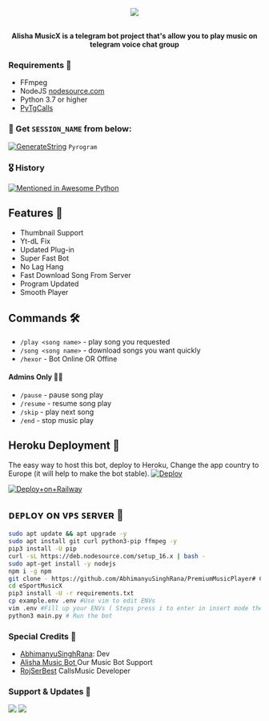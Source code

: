 <p align="center"><a href="https://t.me/Venom_Hai_Hum"><img src="https://telegra.ph/file/a8359cf25c5c7585d8a75.png"></a></p>
<p align="center">
    <br><b>Alisha MusicX is a telegram bot project that's allow you to play music on telegram voice chat group</b><br>


<h3>Requirements 📝</h3>

- FFmpeg
- NodeJS [nodesource.com](https://nodesource.com/)
- Python 3.7 or higher
- [PyTgCalls](https://github.com/pytgcalls/pytgcalls)

### 🧪 Get `SESSION_NAME` from below:

[![GenerateString](https://img.shields.io/badge/repl.it-generateString-yellowgreen)](https://replit.com/@AssadAli/AsadMusic) ``Pyrogram``

### 🎖 History

[![Mentioned in Awesome Python](https://awesome.re/mentioned-badge.svg)](https://github.com/AbhimanyuSinghRana)

## Features 🔮

- Thumbnail Support
- Yt-dL Fix
- Updated Plug-in
- Super Fast Bot
- No Lag Hang
- Fast Download Song From Server
- Program Updated
- Smooth Player

## Commands 🛠

- `/play <song name>` - play song you requested
- `/song <song name>` - download songs you want quickly
- `/hexor` - Bot Online OR Offine

#### Admins Only 👷‍♂️
- `/pause` - pause song play
- `/resume` - resume song play
- `/skip` - play next song
- `/end` - stop music play

## Heroku Deployment 💜
The easy way to host this bot, deploy to Heroku, Change the app country to Europe (it will help to make the bot stable).
[![Deploy](https://www.herokucdn.com/deploy/button.svg)](https://heroku.com/deploy?template=https://github.com/AbhimanyuSinghRana/PremiumMusicPlayer)



[![Deploy+on+Railway](https://railway.app/button.svg)](https://railway.app/new/template?template=https://github.com/AbhimanyuSinghRana/PremiumMusicPlayer&envs=API_ID,API_HASH,ASSISTANT_USERNAME,OWNER_USERNAME,BOT_USERNAME,BOT_TOKEN,BG_IMAGE,BOT_IMAGE,DURATION_LIMIT,SESSION_NAME,UPDATES_CHANNEL,SUPPORT_GROUP,SUDO_USERS)
## ᴅᴇᴘʟᴏʏ ᴏɴ ᴠᴘꜱ ꜱᴇʀᴠᴇʀ 📡

```sh
sudo apt update && apt upgrade -y
sudo apt install git curl python3-pip ffmpeg -y
pip3 install -U pip
curl -sL https://deb.nodesource.com/setup_16.x | bash -
sudo apt-get install -y nodejs
npm i -g npm
git clone - https://github.com/AbhimanyuSinghRana/PremiumMusicPlayer# Clone your repo.
cd eSportMusicX
pip3 install -U -r requirements.txt
cp example.env .env #Use vim to edit ENVs
vim .env #Fill up your ENVs ( Steps press i to enter in insert mode then edit the file. Press Esc to exit the editing mode then type :wq! and press Enter key to save the file.)
python3 main.py # Run the bot
```

### Special Credits 💖
- [AbhimanyuSinghRana](https//t.me/Venom_Hai_Hum): Dev
- [Alisha Music Bot ](https://t.me/AlishaSupport) Our Music Bot Support
- [RojSerBest](https://github.com/rojserbest) CallsMusic Developer

### Support & Updates 🎑
<a href="https://t.me/ABOUTABHI"><img src="https://img.shields.io/badge/Join-Group%20Support-blue.svg?style=for-the-badge&logo=Telegram"></a> <a href="https://t.me/AlishaSupport"><img src="https://img.shields.io/badge/Join-Updates%20Channel-blue.svg?style=for-the-badge&logo=Telegram"></a>
